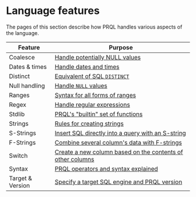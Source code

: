 # Language features

The pages of this section describe how PRQL handles various aspects of the
language.

| Feature          | Purpose                                                                   |
| ---------------- | ------------------------------------------------------------------------- |
| Coalesce         | [Handle potentially NULL values](./coalesce.md)                           |
| Dates & times    | [Handle dates and times](./dates-and-times.md)                            |
| Distinct         | [Equivalent of SQL `DISTINCT`](./distinct.md)                             |
| Null handling    | [Handle `NULL` values](./null.md)                                         |
| Ranges           | [Syntax for all forms of ranges](./ranges.md)                             |
| Regex            | [Handle regular expressions](./regex.md)                                  |
| Stdlib           | [PRQL's "builtin" set of functions](./standard-library.md)                |
| Strings          | [Rules for creating strings](./strings.md)                                |
| S-Strings        | [Insert SQL directly into a query with an S-string](./s-strings.md)       |
| F-Strings        | [Combine several column's data with F-strings](./f-strings.md)            |
| Switch           | [Create a new column based on the contents of other columns](./switch.md) |
| Syntax           | [PRQL operators and syntax explained](./syntax.md)                        |
| Target & Version | [Specify a target SQL engine and PRQL version](./target.md)               |
